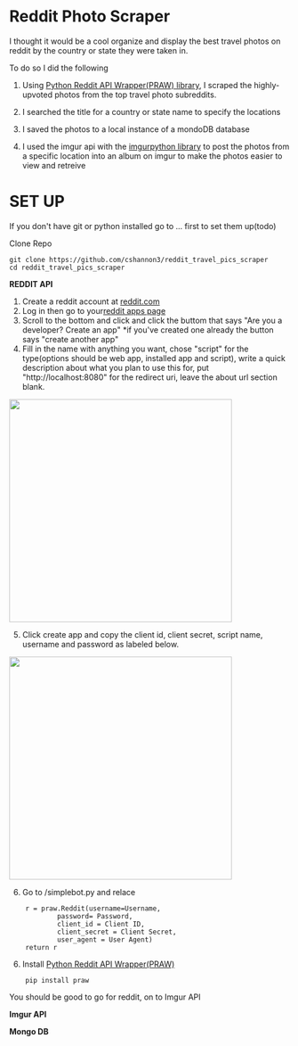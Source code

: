 # Reddit Photo Scraper

I thought it would be a cool organize and display the best travel photos on reddit by the country or state they were taken in.


To do so I did the following
1. Using [Python Reddit API Wrapper(PRAW) library](https://praw.readthedocs.io/en/latest/), I scraped the highly-upvoted photos from the top travel photo subreddits. 

2. I searched the title for a country or state name to specify the locations

3. I saved the photos to a local instance of a mondoDB database

4. I used the  imgur api with the [imgurpython library](https://github.com/Imgur/imgurpython) to post the photos from a specific location into an album on imgur to make the photos easier to view and retreive

# SET UP
 
If you don't have git or python installed go to ... first to set them up(todo)


Clone Repo
```
git clone https://github.com/cshannon3/reddit_travel_pics_scraper
cd reddit_travel_pics_scraper
```

**REDDIT API**
1. Create a reddit account at [reddit.com](https://www.reddit.com/)
2. Log in then go to your[reddit apps page](https://www.reddit.com/prefs/apps/)
3. Scroll to the bottom and click and click the buttom that says
    "Are you a developer? Create an app"
    *if you've created one already the button says "create another app"
4. Fill in the name with anything you want, chose "script" for the type(options should be web app, installed app and script), write a quick description about what you plan to use this for, put "http://localhost:8080" for the redirect uri, leave the about url section blank.
<img align="center" src="https://github.com/cshannon3/reddit_travel_pics_scraper/blob/master/screenshots/createapplicationreddit.png" height="400">

5. Click create app and copy the client id, client secret, script name, username and password as labeled below. 
<img align="center" src="https://github.com/cshannon3/reddit_travel_pics_scraper/blob/master/screenshots/applicationcomponentsreddit.png" height="400">

6. Go to /simplebot.py and relace
```
    r = praw.Reddit(username=Username,
            password= Password,
            client_id = Client ID,
            client_secret = Client Secret,
            user_agent = User Agent)
    return r
```
6. Install [Python Reddit API Wrapper(PRAW)](https://praw.readthedocs.io/en/latest/)
```
    pip install praw
```
You should be good to go for reddit, on to Imgur API


**Imgur API**



**Mongo DB**